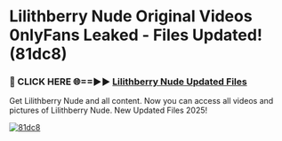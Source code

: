 # Lilithberry Nude Original Videos 0nlyFans Leaked - Files Updated! (81dc8)

<h3>🔴 CLICK HERE 🌐==►► <a href="https://tinyurl.com/4mcuefdz" rel="nofollow">Lilithberry Nude Updated Files</a></h3>

Get Lilithberry Nude and all content. Now you can access all videos and pictures of Lilithberry Nude. New Updated Files 2025!

[![81dc8](https://i.imgur.com/StAQSOY.gif)](https://tinyurl.com/4mcuefdz)
